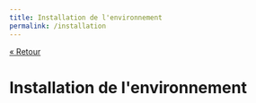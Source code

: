 ```yaml
---
title: Installation de l'environnement
permalink: /installation
---
```


[« Retour](/python/)

# Installation de l'environnement
